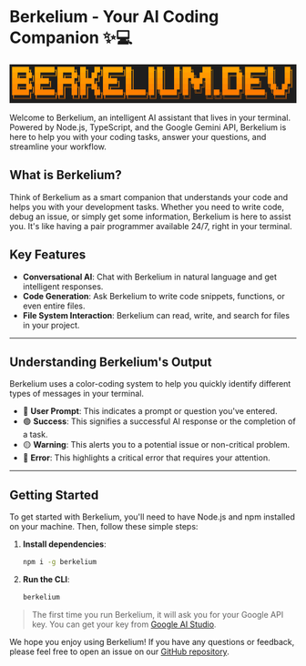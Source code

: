 # Berkelium - Your AI Coding Companion ✨💻

![Berkelium Dev CLI](https://raw.githubusercontent.com/BerkeliumLabs/berkelium/main/public/berkelium-dev-cli.png)

Welcome to Berkelium, an intelligent AI assistant that lives in your terminal. Powered by Node.js, TypeScript, and the Google Gemini API, Berkelium is here to help you with your coding tasks, answer your questions, and streamline your workflow.

## What is Berkelium?

Think of Berkelium as a smart companion that understands your code and helps you with your development tasks. Whether you need to write code, debug an issue, or simply get some information, Berkelium is here to assist you. It's like having a pair programmer available 24/7, right in your terminal.

## Key Features

- **Conversational AI**: Chat with Berkelium in natural language and get intelligent responses.
- **Code Generation**: Ask Berkelium to write code snippets, functions, or even entire files.
- **File System Interaction**: Berkelium can read, write, and search for files in your project.

---

## Understanding Berkelium's Output

Berkelium uses a color-coding system to help you quickly identify different types of messages in your terminal.

- 🔵 **User Prompt**: This indicates a prompt or question you've entered.
- 🟢 **Success**: This signifies a successful AI response or the completion of a task.
- 🟡 **Warning**: This alerts you to a potential issue or non-critical problem.
- 🔴 **Error**: This highlights a critical error that requires your attention.

---

## Getting Started

To get started with Berkelium, you'll need to have Node.js and npm installed on your machine. Then, follow these simple steps:

1.  **Install dependencies**:
    ```bash
    npm i -g berkelium
    ```
2.  **Run the CLI**:
    ```bash
    berkelium
    ```

> The first time you run Berkelium, it will ask you for your Google API key. You can get your key from [Google AI Studio](https://aistudio.google.com/apikey).

We hope you enjoy using Berkelium\! If you have any questions or feedback, please feel free to open an issue on our [GitHub repository](https://github.com/BerkeliumLabs/berkelium).

